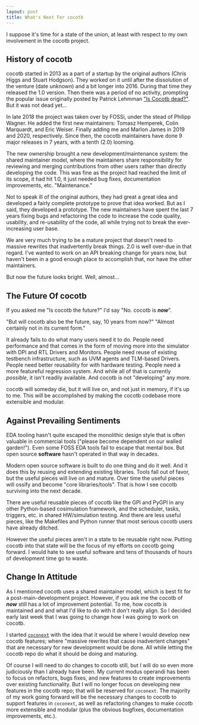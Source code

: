 ```yaml
---
layout: post
title: What's Next For cocotb
---
```


I suppose it's time for a state of the union, at least with respect to my own involvement in the cocotb project.

## History of cocotb

cocotb started in 2013 as a part of a startup by the original authors (Chris Higgs and Stuart Hodgson).
They worked on it until after the dissolution of the venture (date unknown) and a bit longer into 2016.
During that time they released the 1.0 version.
Then there was a period of no activity, prompting the popular issue originally posted by Patrick Lehmman ["Is Cocotb dead?"](https://github.com/cocotb/cocotb/issues/513).
But it was not dead yet...

In late 2018 the project was taken over by FOSSi, under the stead of Philipp Wagner.
He added the first new maintainers: Tomasz Hemperek, Colin Marquardt, and Eric Weiser.
Finally adding me and Marlon James in 2019 and 2020, respectively.
Since then, the cocotb maintainers have done 9 major releases in 7 years, with a tenth (2.0) looming.

The new ownership brought a new development/maintenance system: the shared maintainer model,
where the maintainers share responsibility for reviewing and merging contributions from other users rather than directly developing the code.
This was fine as the project had reached the limit of its scope,
it had hit 1.0,
it just needed bug fixes, documentation improvements, etc.
"Maintenance."

Not to speak ill of the original authors,
they had great a great idea and developed a fairly complete prototype to prove that idea worked.
But as I said, they developed a prototype.
The new maintainers have spent the last 7 years fixing bugs and refactoring the code to increase the code quality, usability, and re-usability of the code,
all while trying not to break the ever-increasing user base.

We are very much trying to be a mature project that doesn't need to massive rewrites that inadvertently break things.
2.0 is well over-due in that regard.
I've wanted to work on an API breaking change for years now,
but haven't been in a good enough place to accomplish that,
nor have the other maintainers.

But now the future looks bright. Well, almost...

## The Future Of cocotb

If you asked me "Is cocotb the future?" I'd say "No. cocotb is ***now***".

"But will cocotb also be the future, say, 10 years from now?" "Almost certainly not in its current form."

It already fails to do what many users need it to do.
People need performance and that comes in the form of moving more into the simulator with DPI and RTL Drivers and Monitors.
People need reuse of existing testbench infrastructure, such as UVM agents and TLM-based Drivers.
People need better reusability for with hardware testing.
People need a more featureful regression system.
And while all of that is currently *possible*, it isn't readily available.
And cocotb is not "developing" any more.

cocotb will someday die, but it will live on, and not just in memory, if it's up to me.
This will be accomplished by making the cocotb codebase more extensible and modular.

## Against Prevailing Sentiments

EDA tooling hasn't quite escaped the monolithic design style that is often valuable in commercial tools
("please become dependent on our walled garden!").
Even some FOSS EDA tools fail to escape that mental box.
But open source __software__ hasn't operated in that way in decades.

Modern open source software is built to do one thing and do it well.
And it does this by reusing and extending existing libraries.
Tools fall out of favor,
but the useful pieces will live on and mature.
Over time the useful pieces will ossify and become "core libraries/tools".
That is how I see cocotb surviving into the next decade.

There are useful reusable pieces of cocotb like
the GPI and PyGPI in any other Python-based cosimulation framework,
and the scheduler, tasks, triggers, etc. in shared HW/simulation testing.
And there are less useful pieces, like the Makefiles and Python runner that most serious cocotb users have already ditched.

However the useful pieces aren't in a state to be reusable right now.
Putting cocotb into that state will be the focus of my efforts on cocotb going forward.
I would hate to see useful software and tens of thousands of hours of development time go to waste.

## Change In Attitude

As I mentioned cocotb uses a shared maintainer model, which is best fit for a post-main-development project.
However, if you ask me the cocotb of ***now*** still has a lot of improvement potential.
To me, how cocotb is maintained and and what I'd like to do with it don't really align.
So I decided early last week that I was going to change how I was going to work on cocotb.

I started [`coconext`](https://github.com/ktbarrett/coconext) with the idea that it would be where I would develop new cocotb features;
where "massive rewrites that cause inadvertent changes" that are necessary for new development would be done.
All while letting the cocotb repo do what it should be doing and maturing.

Of course I will need to do changes to cocotb still, but I will do so even more judiciously than I already have been.
My current modus operandi has been to focus on refactors, bugs fixes, and new features to create improvements over existing functionality.
But I will no longer focus on developing new features in the cocotb repo;
that will be reserved for `coconext`.
The majority of my work going forward will be the necessary changes to cocotb to support features in `coconext`,
as well as refactoring changes to make cocotb more extensible and modular
(plus the obvious bugfixes, documentation improvements, etc.).
